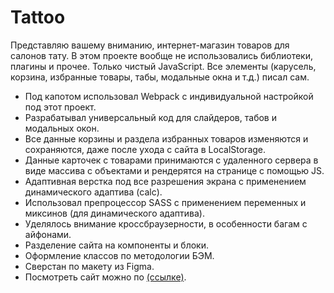 # Tattoo
Представляю вашему вниманию, интернет-магазин товаров для салонов тату.
В этом проекте вообще не использовались библиотеки, плагины и прочее. 
Только чистый JavaScript.
Все элементы (карусель, корзина, избранные товары, табы, модальные окна и т.д.) писал сам.

- Под капотом использовал Webpack с индивидуальной настройкой под этот проект.
- Разрабатывал универсальный код для слайдеров, табов и модальных окон.
- Все данные корзины и раздела избранных товаров изменяются и сохраняются, даже после ухода с сайта в LocalStorage.
- Данные карточек с товарами принимаются с удаленного сервера в виде массива с объектами и рендерятся на странице с помощью JS.
- Адаптивная верстка под все разрешения экрана с применением динамического адаптива (calc).
- Использовал препроцессор SASS с применением переменных и миксинов (для динамического адаптива).
- Уделялось внимание кроссбраузерности, в особенности багам с айфонами.
- Разделение сайта на компоненты и блоки.
- Оформление классов по методологии БЭМ.
- Сверстан по макету из Figma.
- Посмотреть сайт можно по [(ссылке)](https://drabovich.github.io/Project-5-Tattoo/dist/).
